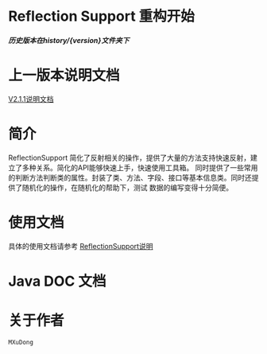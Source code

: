 # Reflection Support 重构开始

##### 历史版本在history/{version}文件夹下

# 上一版本说明文档
[V2.1.1说明文档](/history-code/2.1.1/README.md)

# 简介
ReflectionSupport 简化了反射相关的操作，提供了大量的方法支持快速反射，建立了多种关系。简化的API能够快速上手，快速使用工具箱。
同时提供了一些常用的判断方法判断类的属性。封装了类、方法、字段、接口等基本信息类。同时还提供了随机化的操作，在随机化的帮助下，测试
数据的编写变得十分简便。

# 使用文档
具体的使用文档请参考 [ReflectionSupport说明]() 

# Java DOC 文档

# 关于作者
    MXuDong